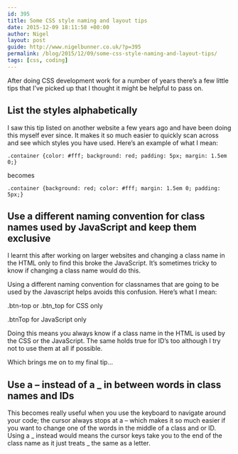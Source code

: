 ```yaml
---
id: 395
title: Some CSS style naming and layout tips
date: 2015-12-09 18:11:58 +00:00
author: Nigel
layout: post
guide: http://www.nigelbunner.co.uk/?p=395
permalink: /blog/2015/12/09/some-css-style-naming-and-layout-tips/
tags: [css, coding]
---
```

After doing CSS development work for a number of years there&#8217;s a few little tips that I&#8217;ve picked up that I thought it might be helpful to pass on.

## List the styles alphabetically

I saw this tip listed on another website a few years ago and have been doing this myself ever since. It makes it so much easier to quickly scan across and see which styles you have used. Here&#8217;s an example of what I mean:

`.container {color: #fff; background: red; padding: 5px; margin: 1.5em 0;}`

becomes

`.container {background: red; color: #fff; margin: 1.5em 0; padding: 5px;}`

## Use a different naming convention for class names used by JavaScript and keep them exclusive

I learnt this after working on larger websites and changing a class name in the HTML only to find this broke the JavaScript. It&#8217;s sometimes tricky to know if changing a class name would do this. 

Using a different naming convention for classnames that are going to be used by the Javascript helps avoids this confusion. Here&#8217;s what I mean:

.btn-top or .btn_top for CSS only

.btnTop for JavaScript only

Doing this means you always know if a class name in the HTML is used by the CSS or the JavaScript. The same holds true for ID&#8217;s too although I try not to use them at all if possible.

Which brings me on to my final tip&#8230;

## Use a &#8211; instead of a _ in between words in class names and IDs

This becomes really useful when you use the keyboard to navigate around your code; the cursor always stops at a &#8211; which makes it so much easier if you want to change one of the words in the middle of a class and or ID. Using a _ instead would means the cursor keys take you to the end of the class name as it just treats _ the same as a letter.
